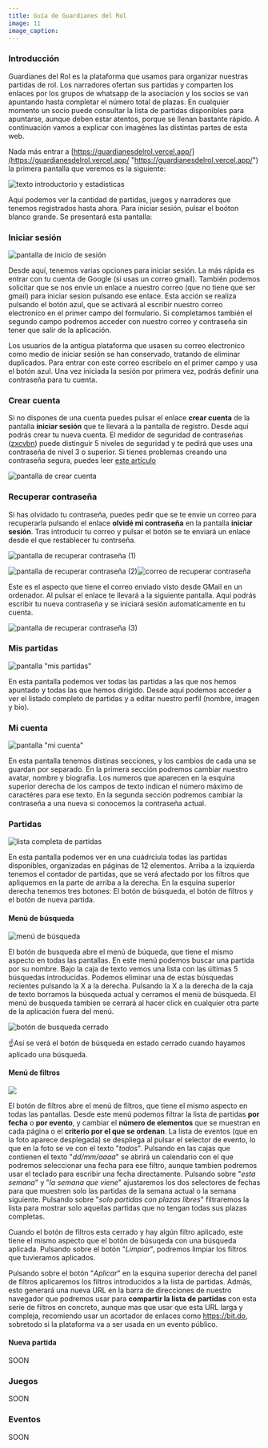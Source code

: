 ```yaml
---
title: Guía de Guardianes del Rol
image: 11
image_caption: 
---
```


### Introducción

Guardianes del Rol es la plataforma que usamos para organizar nuestras partidas de rol. Los narradores ofertan sus partidas y comparten los enlaces por los grupos de whatsapp de la asociacion y los socios se van apuntando hasta completar el número total de plazas. En cualquier momento un socio puede consultar la lista de partidas disponibles para apuntarse, aunque deben estar atentos, porque se llenan bastante rápido. A continuación vamos a explicar con imagénes las distintas partes de esta web.

Nada más entrar a [https://guardianesdelrol.vercel.app/](https://guardianesdelrol.vercel.app/ "https://guardianesdelrol.vercel.app/") la primera pantalla que veremos es la siguiente:

![texto introductorio y estadisticas](/images/upload/screenshot_2021-05-22-guardianes-del-rol.png "Pantalla principal")

Aquí podemos ver la cantidad de partidas, juegos y narradores que tenemos registrados hasta ahora. Para iniciar sesión, pulsar el boóton blanco grande. Se presentará esta pantalla:

### Iniciar sesión

![pantalla de inicio de sesión](/images/upload/screenshot_2021-05-22-guardianes-del-rol-1.png "pantalla de inicio de sesión")

Desde aquí, tenemos varias opciones para iniciar sesión. La más rápida es entrar con tu cuenta de Google (si usas un correo gmail). También podemos solicitar que se nos envie un enlace a nuestro correo (que no tiene que ser gmail) para iniciar sesion pulsando ese enlace. Esta acción se realiza pulsando el botón azul, que se activará al escribir nuestro correo electroníco en el primer campo del formulario. Si completamos también el segundo campo podremos acceder con nuestro correo y contraseña sin tener que salir de la aplicación.

Los usuarios de la antigua plataforma que usasen su correo electronico como medio de iniciar sesión se han conservado, tratando de eliminar duplicados. Para entrar con este correo escribelo en el primer campo y usa el botón azul. Una vez iniciada la sesión por primera vez, podrás definir una contraseña para tu cuenta.

### Crear cuenta

Si no dispones de una cuenta puedes pulsar el enlace **crear cuenta** de la pantalla **iniciar sesión** que te llevará a la pantalla de registro. Desde aquí podrás crear tu nueva cuenta. El medidor de seguridad de contraseñas ([zxcvbn](https://github.com/dropbox/zxcvbn "zxcvbn")) puede distinguir 5 niveles de seguridad y te pedirá que uses una contraseña de nivel 3 o superior. Si tienes problemas creando una contraseña segura, puedes leer [este artículo](https://www.xataka.com/basics/como-crear-contrasena-segura-como-gestionar-despues-para-proteger-tus-cuentas)

![pantalla de crear cuenta](/images/upload/screenshot_2021-05-22-guardianes-del-rol-2.png "pantalla de crear cuenta")

### Recuperar contraseña

Si has olvidado tu contraseña, puedes pedir que se te envie un correo para recuperarla pulsando el enlace **olvidé mi contraseña** en la pantalla **iniciar sesión**. Tras introducir tu correo y pulsar el botón se te enviará un enlace desde el que restablecer tu contrseña.

![pantalla de recuperar contraseña (1)](/images/upload/screenshot_2021-05-22-guardianes-del-rol-3.png "pantalla de recuperar contraseña (1)")

![pantalla de recuperar contraseña (2)](/images/upload/screenshot_2021-05-22-guardianes-del-rol-4.png "pantalla de recuperar contraseña (2)")![correo de recuperar contraseña](/images/upload/captura-de-pantalla-2021-05-22-a-las-16-58-00.png "correo de recuperar contraseña")

Este es el aspecto que tiene el correo enviado visto desde GMail en un ordenador. Al pulsar el enlace te llevará a la siguiente pantalla. Aquí podrás escribir tu nueva contraseña y se iniciará sesión automaticamente en tu cuenta.

![pantalla de recuperar contraseña (3)](/images/upload/screenshot_2021-05-22-guardianes-del-rol-5.png "pantalla de recuperar contraseña (3)")

### Mis partidas

![pantalla "mis partidas"](/images/upload/captura-de-pantalla-2021-05-22-a-las-17-22-18.png 'pantalla "mis partidas"')

En esta pantalla podemos ver todas las partidas a las que nos hemos apuntado y todas las que hemos dirigido. Desde aquí podemos acceder a ver el listado completo de partidas y a editar nuestro perfil (nombre, imagen y bio).

### Mi cuenta

![pantalla "mi cuenta"](/images/upload/captura-de-pantalla-2021-05-22-a-las-17-35-16.png 'pantalla "mi cuenta"')

En esta pantalla tenemos distinas secciones, y los cambios de cada una se guardan por separado. En la primera sección podremos cambiar nuestro avatar, nombre y biografia. Los numeros que aparecen en la esquina superior derecha de los campos de texto indican el número máximo de caractéres para ese texto. En la segunda sección podremos cambiar la contraseña a una nueva si conocemos la contraseña actual.

### Partidas

![lista completa de partidas](/images/upload/captura-de-pantalla-2021-06-14-a-las-16-13-45.png "lista completa de partidas")

En esta pantalla podemos ver en una cuádrciula todas las partidas disponibles, organizadas en páginas de 12 elementos. Arriba a la izquierda tenemos el contador de partidas, que se verá afectado por los filtros que apliquemos en la parte de arriba a la derecha. En la esquina superior derecha tenemos tres botones: El botón de búsqueda, el botón de filtros y el botón de nueva partida.

#### Menú de búsqueda

![menú de búsqueda](/images/upload/captura-de-pantalla-2021-06-14-a-las-16-22-18.png "menú de busqueda")

El botón de busqueda abre el menú de búqueda, que tiene el mismo aspecto en todas las pantallas. En este menú podemos buscar una partida por su nombre. Bajo la caja de texto vemos una lista con las últimas 5 búsquedas introducidas. Podemos eliminar una de estas búsquedas recientes pulsando la X a la derecha. Pulsando la X a la derecha de la caja de texto borramos la búsqueda actual y cerramos el menú de búsqueda. El menú de busqueda tambien se cerrará al hacer click en cualquier otra parte de la aplicación fuera del menú.

![botón de busqueda cerrado](/images/upload/captura-de-pantalla-2021-06-14-a-las-16-21-56.png "botón de busqueda cerrado")

☝️Así se verá el botón de búsqueda en estado cerrado cuando hayamos aplicado una búsqueda.

#### Menú de filtros

![](/images/upload/captura-de-pantalla-2021-06-14-a-las-17-00-47.png)

El botón de filtros abre el menú de filtros, que tiene el mismo aspecto en todas las pantallas. Desde este menú podemos filtrar la lista de partidas **por fecha** o **por evento**, y cambiar el **número de elementos** que se muestran en cada página o el **criterio por el que se ordenan**. La lista de eventos (que en la foto aparece desplegada) se despliega al pulsar el selector de evento, lo que en la foto se ve con el texto "_todos_". Pulsando en las cajas que contienen el texto "_dd/mm/aaaa_" se abrirá un calendario con el que podremos seleccionar una fecha para ese filtro, aunque tambien podremos usar el teclado para escribir una fecha directamente. Pulsando sobre "_esta semana_" y "_la semana que viene_" ajustaremos los dos selectores de fechas para que muestren solo las partidas de la semana actual o la semana siguiente. Pulsando sobre "_solo partidas con plazas libres_" filtraremos la lista para mostrar solo aquellas partidas que no tengan todas sus plazas completas.

Cuando el botón de filtros esta cerrado y hay algún filtro aplicado, este tiene el mismo aspecto que el botón de búsuqeda con una búsqueda aplicada. Pulsando sobre el botón "_Limpiar_", podremos limpiar los filtros que tuvieramos aplicados.

Pulsando sobre el botón "_Aplicar_" en la esquina superior derecha del panel de filtros aplicaremos los filtros introducidos a la lista de partidas. Admás, esto generará una nueva URL en la barra de direcciones de nuestro navegador que podremos usar para **compartir la lista de partidas** con esta serie de filtros en concreto, aunque mas que usar que esta URL larga y compleja, recomiendo usar un acortador de enlaces como https://bit.do, sobretodo si la plataforma va a ser usada en un evento público.

#### Nueva partida

SOON

### Juegos

SOON

### Eventos

SOON